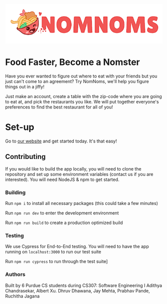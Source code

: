 ![NomNoms Logo](https://github.com/adithyachan/nomnoms/blob/main/public/images/full_logo.png?raw=true)
# Food Faster, Become a Nomster
Have you ever wanted to figure out where to eat with your friends but you just can't come to an agreement? Try NomNoms, we'll help you figure things out in a jiffy!

Just make an account, create a table with the zip-code where you are going to eat at, and pick the restaurants you like. We will put together everyone's preferences to find the best restaurant for all of you!

# Set-up
Go to [our website](https://nom-noms.vercel.app) and get started today. It's that easy!

## Contributing
If you would like to build the app locally, you will need to clone the repository and set up some environment variables (contact us if you are interested). You will need NodeJS & npm to get started.

### Building

Run ```npm i``` to install all necessary packages (this could take a few minutes)

Run ```npm run dev``` to enter the development environment

Run ```npm run build``` to create a production optimized build

### Testing

We use Cypress for End-to-End testing. You will need to have the app running on ```localhost:3000``` to run our test suite

Run ```npm run cypress``` to run through the test suite]

### Authors
Built by 6 Purdue CS students during CS307: Software Engineering I
Adithya Chandrasekar, Albert Xu. Dhruv Dhawana, Jay Mehta, Prabhav Pande, Ruchitha Jagana 